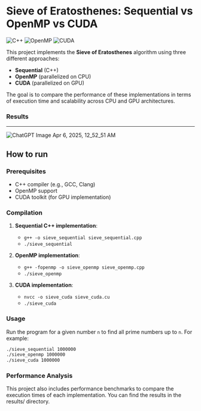 # Sieve of Eratosthenes: Sequential vs OpenMP vs CUDA

![C++](https://img.shields.io/badge/C%2B%2B-17-blue?style=flat-square)
![OpenMP](https://img.shields.io/badge/OpenMP-4.5-5e9c40?style=flat-square)
![CUDA](https://img.shields.io/badge/CUDA-11.2-76b900?style=flat-square)

This project implements the **Sieve of Eratosthenes** algorithm using three different approaches:
- **Sequential** (C++)
- **OpenMP** (parallelized on CPU)
- **CUDA** (parallelized on GPU)

The goal is to compare the performance of these implementations in terms of execution time and scalability across CPU and GPU architectures.


### Results
---

![ChatGPT Image Apr 6, 2025, 12_52_51 AM](https://github.com/user-attachments/assets/aa51ff30-f217-4aed-8532-977ab46250c4)

## How to run

### Prerequisites

- C++ compiler (e.g., GCC, Clang)
- OpenMP support
- CUDA toolkit (for GPU implementation)

### Compilation

1. **Sequential C++ implementation**:
   - `g++ -o sieve_sequential sieve_sequential.cpp`
   - `./sieve_sequential`

2. **OpenMP implementation**:
   - `g++ -fopenmp -o sieve_openmp sieve_openmp.cpp`
   - `./sieve_openmp`

3. **CUDA implementation**:
   - `nvcc -o sieve_cuda sieve_cuda.cu`
   - `./sieve_cuda`

### Usage

Run the program for a given number `n` to find all prime numbers up to `n`. For example:

```bash
./sieve_sequential 1000000
./sieve_openmp 1000000
./sieve_cuda 1000000
```

### Performance Analysis


This project also includes performance benchmarks to compare the execution times of each implementation. You can find the results in the results/ directory.
